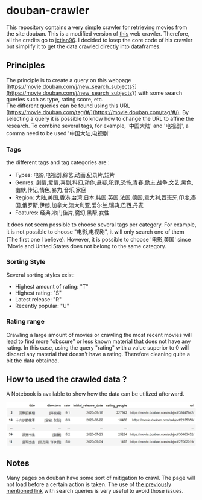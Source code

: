 # douban-crawler

This repository contains a very simple crawler for retrieving movies from the site douban. This is a modified version of [this](https://github.com/jctian96/douban-web-crawler) web crawler. Therefore, all the credits go to [jctian96](https://github.com/jctian96). I decided to keep the core code of his crawler but simplify it to get the data crawled directly into dataframes. 

## Principles

The principle is to create a query on this webpage [https://movie.douban.com/j/new_search_subjects?](https://movie.douban.com/j/new_search_subjects?) with some search queries such as type, rating score, etc.  
The different queries can be found using this URL [https://movie.douban.com/tag/#/](https://movie.douban.com/tag/#/). By selecting a query it is possible to know how to change the URL to affine the research. To combine several tags, for example, '中国大陆' and '电视剧', a comma need to be used '中国大陆,电视剧'  

### Tags
the different tags and tag categories are :
* Types: 电影,电视剧,综艺,动画,纪录片,短片
* Genres: 剧情,爱情,喜剧,科幻,动作,悬疑,犯罪,恐怖,青春,励志,战争,文艺,黑色,幽默,传记,情色,暴力,音乐,家庭
* Region: 大陆,美国,香港,台湾,日本,韩国,英国,法国,德国,意大利,西班牙,印度,泰国,俄罗斯,伊朗,加拿大,澳大利亚,爱尔兰,瑞典,巴西,丹麦
* Features: 经典,冷门佳片,魔幻,黑帮,女性

It does not seem possible to choose several tags per category. For example, it is not possible to choose "电影,电视剧", it will only search one of them (The first one I believe). However, it is possible to choose '电影,美国' since 'Movie and United States does not belong to the same category.

### Sorting Style
Several sorting styles exist:
* Highest amount of rating: "T"
* Highest rating: "S"
* Latest release: "R"
* Recently popular: "U"

### Rating range
Crawling a large amount of movies or crawling the most recent movies will lead to find more "obscure" or less known material that does not have any rating. In this case, using the query "rating" with a value superior to 0 will discard any material that doesn't have a rating. Therefore cleaning quite a bit the data obtained.

## How to used the crawled data ?
A Notebook is available to show how the data can be utilized afterward.

![Dataframe](dataframe.jpg)

## Notes
Many pages on douban have some sort of mitigation to crawl. The page will not load before a certain action is taken. The use of [the previously mentioned link](https://movie.douban.com/j/new_search_subjects?) with search queries is very useful to avoid those issues.  



